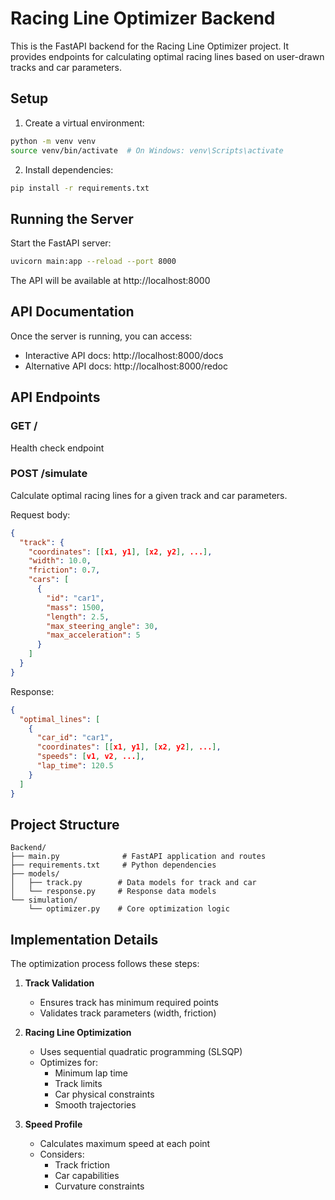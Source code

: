 # Racing Line Optimizer Backend

This is the FastAPI backend for the Racing Line Optimizer project. It provides endpoints for calculating optimal racing lines based on user-drawn tracks and car parameters.

## Setup

1. Create a virtual environment:
```bash
python -m venv venv
source venv/bin/activate  # On Windows: venv\Scripts\activate
```

2. Install dependencies:
```bash
pip install -r requirements.txt
```

## Running the Server

Start the FastAPI server:
```bash
uvicorn main:app --reload --port 8000
```

The API will be available at http://localhost:8000

## API Documentation

Once the server is running, you can access:
- Interactive API docs: http://localhost:8000/docs
- Alternative API docs: http://localhost:8000/redoc

## API Endpoints

### GET /
Health check endpoint

### POST /simulate
Calculate optimal racing lines for a given track and car parameters.

Request body:
```json
{
  "track": {
    "coordinates": [[x1, y1], [x2, y2], ...],
    "width": 10.0,
    "friction": 0.7,
    "cars": [
      {
        "id": "car1",
        "mass": 1500,
        "length": 2.5,
        "max_steering_angle": 30,
        "max_acceleration": 5
      }
    ]
  }
}
```

Response:
```json
{
  "optimal_lines": [
    {
      "car_id": "car1",
      "coordinates": [[x1, y1], [x2, y2], ...],
      "speeds": [v1, v2, ...],
      "lap_time": 120.5
    }
  ]
}
```

## Project Structure

```
Backend/
├── main.py              # FastAPI application and routes
├── requirements.txt     # Python dependencies
├── models/             
│   ├── track.py        # Data models for track and car
│   └── response.py     # Response data models
└── simulation/
    └── optimizer.py    # Core optimization logic
```

## Implementation Details

The optimization process follows these steps:

1. **Track Validation**
   - Ensures track has minimum required points
   - Validates track parameters (width, friction)

2. **Racing Line Optimization**
   - Uses sequential quadratic programming (SLSQP)
   - Optimizes for:
     - Minimum lap time
     - Track limits
     - Car physical constraints
     - Smooth trajectories

3. **Speed Profile**
   - Calculates maximum speed at each point
   - Considers:
     - Track friction
     - Car capabilities
     - Curvature constraints 